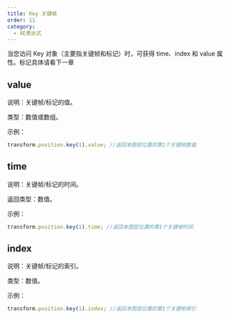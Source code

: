 ```yaml
---
title: Key 关键帧
order: 11
category:
  - AE表达式
---
```


当您访问 Key 对象（主要指关键帧和标记）时，可获得 time、index 和 value 属性。标记具体请看下一章

## value

说明：关键帧/标记的值。

类型：数值或数组。

示例：

```javascript
transform.position.key(1).value; //返回本图层位置的第1个关键帧数值
```

## time

说明：关键帧/标记的时间。

返回类型：数值。

示例：

```javascript
transform.position.key(1).time; //返回本图层位置的第1个关键帧时间
```

## index

说明：关键帧/标记的索引。

类型：数值。

示例：

```javascript
transform.position.key(1).index; //返回本图层位置的第1个关键帧索引
```
